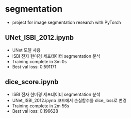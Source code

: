 # segmentation

* project for image segmentation research with PyTorch
## UNet_ISBI_2012.ipynb
* UNet 모델 사용
* ISBI 전자 현미경 세포데이터 segmentation 분석
* Training complete in 3m 0s
* Best val loss: 0.591171

## dice_score.ipynb
* ISBI 전자 현미경 세포데이터 segmentation 분석
* UNet_ISBI_2012.ipynb 코드에서 손실함수를 dice_loss로 변경
* Training complete in 2m 56s
* Best val loss: 0.196628
